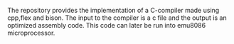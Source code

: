 The repository provides the implementation of a C-compiler made using cpp,flex and bison. The input to the compiler is a c file and the output is an optimized assembly code. This code can later be run into emu8086 microprocessor.
